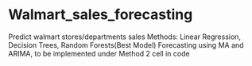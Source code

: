 # Walmart_sales_forecasting
Predict walmart stores/departments sales
Methods: Linear Regression, Decision Trees, Random Forests(Best Model)
Forecasting using MA and ARIMA, to be implemented under Method 2 cell in code
